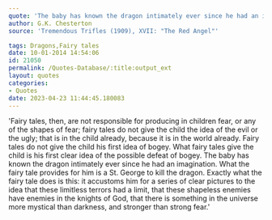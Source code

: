 ```yaml
---
quote: 'The baby has known the dragon intimately ever since he had an imagination. What the fairy tale provides for him is a St. George to kill the dragon.'
author: G.K. Chesterton
source: 'Tremendous Trifles (1909), XVII: "The Red Angel"'

tags: Dragons,Fairy tales
date: 10-01-2014 14:54:06
id: 21050
permalink: /Quotes-Database/:title:output_ext
layout: quotes
categories:
- Quotes
date: 2023-04-23 11:44:45.180083
---
```


'Fairy tales, then, are not responsible for producing in children fear, or any of the shapes of fear; fairy tales do not give the child the idea of the evil or the ugly; that is in the child already, because it is in the world already. Fairy tales do not give the child his first idea of bogey. What fairy tales give the child is his first clear idea of the possible defeat of bogey. The baby has known the  dragon intimately ever since he had an imagination. What the fairy tale provides for him is a St. George to kill the dragon. Exactly what the fairy tale does is this: it accustoms him for a series of clear pictures to the idea that these limitless terrors had a limit, that these shapeless enemies have enemies in the knights of  God, that there is something in the universe more mystical than darkness, and stronger than strong fear.'